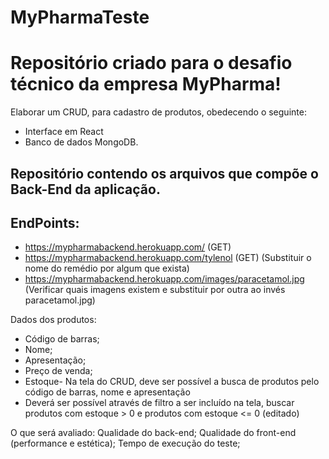 # MyPharmaTeste

# Repositório criado para o desafio técnico da empresa MyPharma! 

Elaborar um CRUD, para cadastro de produtos, obedecendo o seguinte:
* Interface em React
* Banco de dados MongoDB.


## Repositório contendo os arquivos que compõe o Back-End da aplicação.
## EndPoints:

  * https://mypharmabackend.herokuapp.com/ (GET)
  * https://mypharmabackend.herokuapp.com/tylenol (GET) (Substituir o nome do remédio por algum que exista)
  * https://mypharmabackend.herokuapp.com/images/paracetamol.jpg (Verificar quais imagens existem e substituir por outra ao invés paracetamol.jpg)

Dados dos produtos:
* Código de barras;
* Nome;
* Apresentação;
* Preço de venda;
* Estoque- Na tela do CRUD, deve ser possível a busca de produtos pelo código de barras, nome e apresentação
* Deverá ser possível através de filtro a ser incluído na tela, buscar produtos com estoque > 0 e produtos com estoque <= 0 (editado)

O que será avaliado:
Qualidade do back-end;
Qualidade do front-end (performance e estética);
Tempo de execução do teste;
